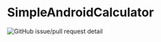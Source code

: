 # SimpleAndroidCalculator

![GitHub issue/pull request detail](https://img.shields.io/github/issues/detail/label/smklick/SimpleAndroidCalculator/0)
